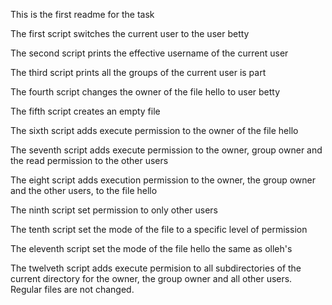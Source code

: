 This is the first readme for the task

The first script switches the current user to the user betty

The second script prints the effective username of the current user

The third script prints all the groups of the current user is part

The fourth script changes the owner of the file hello to user betty

The fifth script creates an empty file

The sixth script adds execute permission to the owner of the file hello

The seventh script adds execute permission to the owner, group owner and the read permission to the other users

The eight script adds execution permission to the owner, the group owner and the other users, to the file hello

The ninth script set permission to only other users

The tenth script set the mode of the file to a specific level of permission

The eleventh script set the mode of the file hello the same as olleh's

The twelveth script adds execute permision to all subdirectories of the current directory for the owner, the group owner and all other users. Regular files are not changed.


